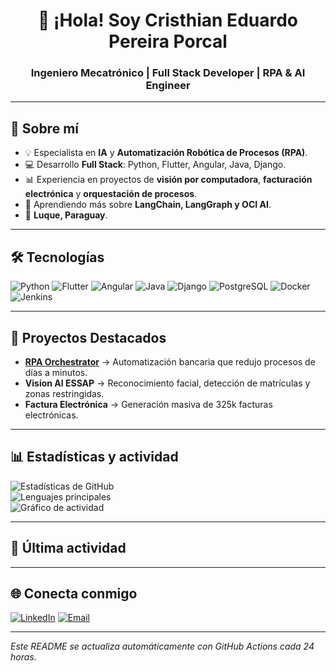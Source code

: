 <h1 align="center">👋 ¡Hola! Soy Cristhian Eduardo Pereira Porcal</h1>
<h3 align="center">Ingeniero Mecatrónico | Full Stack Developer | RPA & AI Engineer</h3>

---

## 🚀 Sobre mí
- 💡 Especialista en **IA** y **Automatización Robótica de Procesos (RPA)**.
- 💻 Desarrollo **Full Stack**: Python, Flutter, Angular, Java, Django.
- 📊 Experiencia en proyectos de **visión por computadora**, **facturación electrónica** y **orquestación de procesos**.
- 🌱 Aprendiendo más sobre **LangChain, LangGraph y OCI AI**.
- 📍 **Luque, Paraguay**.

---

## 🛠️ Tecnologías
![Python](https://img.shields.io/badge/Python-3776AB?logo=python&logoColor=white)
![Flutter](https://img.shields.io/badge/Flutter-02569B?logo=flutter&logoColor=white)
![Angular](https://img.shields.io/badge/Angular-DD0031?logo=angular&logoColor=white)
![Java](https://img.shields.io/badge/Java-007396?logo=java&logoColor=white)
![Django](https://img.shields.io/badge/Django-092E20?logo=django&logoColor=white)
![PostgreSQL](https://img.shields.io/badge/PostgreSQL-4169E1?logo=postgresql&logoColor=white)
![Docker](https://img.shields.io/badge/Docker-2496ED?logo=docker&logoColor=white)
![Jenkins](https://img.shields.io/badge/Jenkins-D24939?logo=jenkins&logoColor=white)

---

## 📌 Proyectos Destacados
- **[RPA Orchestrator](https://github.com/crisporcal/rpa-orchestrator)** → Automatización bancaria que redujo procesos de días a minutos.
- **Vision AI ESSAP** → Reconocimiento facial, detección de matrículas y zonas restringidas.
- **Factura Electrónica** → Generación masiva de 325k facturas electrónicas.

---

## 📊 Estadísticas y actividad
![Estadísticas de GitHub](https://github-readme-stats.vercel.app/api?username=crisporcal&show_icons=true&theme=tokyonight)  
![Lenguajes principales](https://github-readme-stats.vercel.app/api/top-langs/?username=crisporcal&layout=compact&theme=tokyonight)  
![Gráfico de actividad](https://github-readme-activity-graph.vercel.app/graph?username=crisporcal&theme=tokyo-night)

---

## 📜 Última actividad
<!--START_SECTION:activity-->
<!--END_SECTION:activity-->

---

## 🌐 Conecta conmigo
[![LinkedIn](https://img.shields.io/badge/LinkedIn-0077B5?logo=linkedin&logoColor=white)](https://linkedin.com/in/crisporcal)
[![Email](https://img.shields.io/badge/Email-D14836?logo=gmail&logoColor=white)](mailto:cristhianporcal@gmail.com)

---

*Este README se actualiza automáticamente con GitHub Actions cada 24 horas.*
